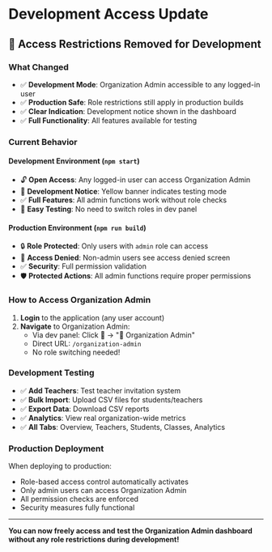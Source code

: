 # Development Access Update

## 🚀 **Access Restrictions Removed for Development**

### **What Changed**
- ✅ **Development Mode**: Organization Admin accessible to any logged-in user
- ✅ **Production Safe**: Role restrictions still apply in production builds
- ✅ **Clear Indication**: Development notice shown in the dashboard
- ✅ **Full Functionality**: All features available for testing

### **Current Behavior**

#### **Development Environment** (`npm start`)
- 🔓 **Open Access**: Any logged-in user can access Organization Admin
- 🧪 **Development Notice**: Yellow banner indicates testing mode
- ✅ **Full Features**: All admin functions work without role checks
- 🔧 **Easy Testing**: No need to switch roles in dev panel

#### **Production Environment** (`npm run build`)
- 🔒 **Role Protected**: Only users with `admin` role can access
- 🚫 **Access Denied**: Non-admin users see access denied screen
- ✅ **Security**: Full permission validation
- 🛡️ **Protected Actions**: All admin functions require proper permissions

### **How to Access Organization Admin**

1. **Login** to the application (any user account)
2. **Navigate** to Organization Admin:
   - Via dev panel: Click 🔧 → "🏢 Organization Admin"
   - Direct URL: `/organization-admin`
   - No role switching needed!

### **Development Testing**
- ✅ **Add Teachers**: Test teacher invitation system
- ✅ **Bulk Import**: Upload CSV files for students/teachers
- ✅ **Export Data**: Download CSV reports
- ✅ **Analytics**: View real organization-wide metrics
- ✅ **All Tabs**: Overview, Teachers, Students, Classes, Analytics

### **Production Deployment**
When deploying to production:
- Role-based access control automatically activates
- Only admin users can access Organization Admin
- All permission checks are enforced
- Security measures fully functional

---

**You can now freely access and test the Organization Admin dashboard without any role restrictions during development!**
